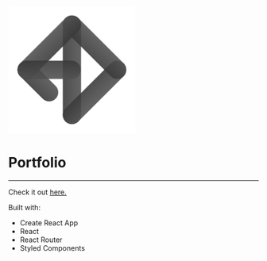 ![andrei dobrinski logo](./public/android-chrome-256x256.png)

# Portfolio

_____



Check it out [here.](https://andreidobrinski.github.io/)

Built with:

- Create React App
- React
- React Router
- Styled Components

